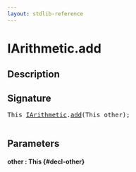 ```yaml
---
layout: stdlib-reference
---
```


# IArithmetic\.add

## Description





## Signature 

<pre>
<span class="code_keyword">This</span> <a href="/stdlib-reference/interfaces/IArithmetic/index" class="code_type">IArithmetic</a>.<a href="/stdlib-reference/interfaces/IArithmetic/add">add</a>(<span class="code_keyword">This</span> <span class='code_param'>other</span>);

</pre>

## Parameters

#### other  : This {#decl-other}


